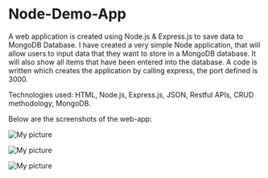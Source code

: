 # Node-Demo-App

A web application is created using Node.js & Express.js to save data to MongoDB Database. 
I have created a very simple Node application, that will allow users to input data that they want to store in a MongoDB database. It will also show all items that have been entered into the database.
A code is written which creates the application by calling express, the port defined is 3000. 

Technologies used: HTML, Node.js, Express.js, JSON, Restful APIs, CRUD methodology, MongoDB.


Below are the screenshots of the web-app:

![My picture](https://github.com/megshithakur1/Node.js-Demo-App/blob/master/Screenshots/1.png)

![My picture](https://github.com/megshithakur1/Node.js-Demo-App/blob/master/Screenshots/2.png)

![My picture](https://github.com/megshithakur1/Node.js-Demo-App/blob/master/Screenshots/3.png)
